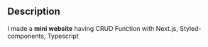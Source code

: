## Description

I made a **mini website** having CRUD Function with Next.js, Styled-components, Typescript
